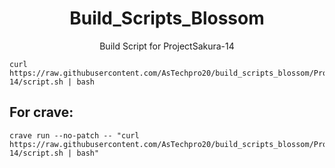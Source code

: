 <h1 align="center" id="title">Build_Scripts_Blossom</h1>
<p align="center" id="description">Build Script for ProjectSakura-14 </p>

```
curl https://raw.githubusercontent.com/AsTechpro20/build_scripts_blossom/ProjectSakura-14/script.sh | bash
```

<h2>For crave:</h2>

```
crave run --no-patch -- "curl https://raw.githubusercontent.com/AsTechpro20/build_scripts_blossom/ProjectSakura-14/script.sh | bash"
```
